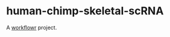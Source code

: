 # human-chimp-skeletal-scRNA

A [workflowr][] project.

[workflowr]: https://github.com/jdblischak/workflowr
